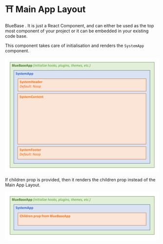 # ⛩ Main App Layout

BlueBase . It is just a React Component, and can either be used as the top most component of your project or it can be embedded in your existing code base.

This component takes care of initialisation and renders the `SystemApp` component.&#x20;

![](<../.gitbook/assets/layout (2).png>)

If children prop is provided, then it renders the children prop instead of the Main App Layout.

![](../.gitbook/assets/Layout2.png)

